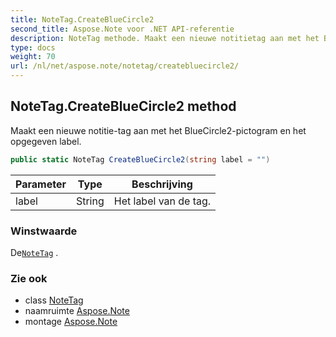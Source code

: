 ```yaml
---
title: NoteTag.CreateBlueCircle2
second_title: Aspose.Note voor .NET API-referentie
description: NoteTag methode. Maakt een nieuwe notitietag aan met het BlueCircle2pictogram en het opgegeven label.
type: docs
weight: 70
url: /nl/net/aspose.note/notetag/createbluecircle2/
---
```

## NoteTag.CreateBlueCircle2 method

Maakt een nieuwe notitie-tag aan met het BlueCircle2-pictogram en het opgegeven label.

```csharp
public static NoteTag CreateBlueCircle2(string label = "")
```

| Parameter | Type | Beschrijving |
| --- | --- | --- |
| label | String | Het label van de tag. |

### Winstwaarde

De[`NoteTag`](../) .

### Zie ook

* class [NoteTag](../)
* naamruimte [Aspose.Note](../../notetag/)
* montage [Aspose.Note](../../../)


